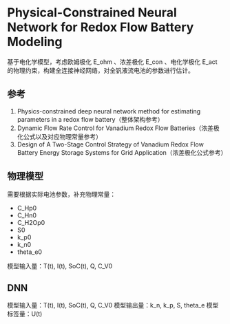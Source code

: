 # Physical-Constrained Neural Network for Redox Flow Battery Modeling

基于电化学模型，考虑欧姆极化 E_ohm 、浓差极化 E_con 、电化学极化 E_act 的物理约束，构建全连接神经网络，对全钒液流电池的参数进行估计。

## 参考

1. Physics-constrained deep neural network method for estimating parameters in a redox flow battery（整体架构参考）
2. Dynamic Flow Rate Control for Vanadium Redox Flow Batteries（浓差极化公式以及对应物理常量参考）
3. Design of A Two-Stage Control Strategy of Vanadium Redox Flow Battery Energy Storage Systems for Grid Application（浓差极化公式参考）

## 物理模型

需要根据实际电池参数，补充物理常量：

- C_Hp0
- C_Hn0
- C_H2Op0
- S0
- k_p0
- k_n0
- theta_e0

模型输入量：T(t), I(t), SoC(t), Q, C_V0

## DNN

模型输入量：T(t), I(t), SoC(t), Q, C_V0
模型输出量：k_n, k_p, S, theta_e
模型标签量：U(t)
